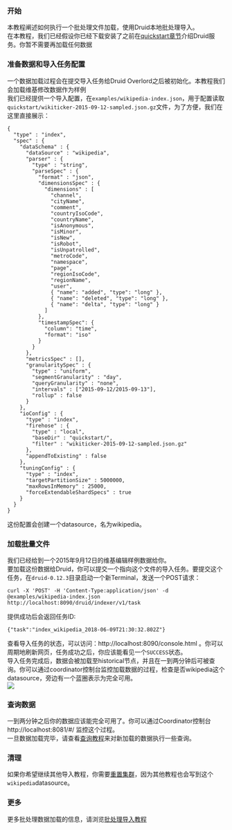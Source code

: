 ### 开始
本教程阐述如何执行一个批处理文件加载，使用Druid本地批处理导入。  
在本教程，我们已经假设你已经下载安装了之前在[quickstart章节](#!/tutorials)介绍Druid服务。你暂不需要再加载任何数据

### 准备数据和导入任务配置
一个数据加载过程会在提交导入任务给Druid Overlord之后被初始化。本教程我们会加载维基修改数据作为样例  
我们已经提供一个导入配置，在`examples/wikipedia-index.json`，用于配置读取`quickstart/wikiticker-2015-09-12-sampled.json.gz`文件，为了方便，我们在这里直接展示：
```
{
  "type" : "index",
  "spec" : {
    "dataSchema" : {
      "dataSource" : "wikipedia",
      "parser" : {
        "type" : "string",
        "parseSpec" : {
          "format" : "json",
          "dimensionsSpec" : {
            "dimensions" : [
              "channel",
              "cityName",
              "comment",
              "countryIsoCode",
              "countryName",
              "isAnonymous",
              "isMinor",
              "isNew",
              "isRobot",
              "isUnpatrolled",
              "metroCode",
              "namespace",
              "page",
              "regionIsoCode",
              "regionName",
              "user",
              { "name": "added", "type": "long" },
              { "name": "deleted", "type": "long" },
              { "name": "delta", "type": "long" }
            ]
          },
          "timestampSpec": {
            "column": "time",
            "format": "iso"
          }
        }
      },
      "metricsSpec" : [],
      "granularitySpec" : {
        "type" : "uniform",
        "segmentGranularity" : "day",
        "queryGranularity" : "none",
        "intervals" : ["2015-09-12/2015-09-13"],
        "rollup" : false
      }
    },
    "ioConfig" : {
      "type" : "index",
      "firehose" : {
        "type" : "local",
        "baseDir" : "quickstart/",
        "filter" : "wikiticker-2015-09-12-sampled.json.gz"
      },
      "appendToExisting" : false
    },
    "tuningConfig" : {
      "type" : "index",
      "targetPartitionSize" : 5000000,
      "maxRowsInMemory" : 25000,
      "forceExtendableShardSpecs" : true
    }
  }
}
```

这份配置会创建一个datasource，名为wikipedia。  

### 加载批量文件
我们已经给到一个2015年9月12日的维基编辑样例数据给你。  
要加载这份数据给Druid，你可以提交一个指向这个文件的导入任务。要提交这个任务，在`druid-0.12.3`目录启动一个新Terminal，发送一个POST请求：
```
curl -X 'POST' -H 'Content-Type:application/json' -d @examples/wikipedia-index.json http://localhost:8090/druid/indexer/v1/task
```
提供成功后会返回任务ID:
```
{"task":"index_wikipedia_2018-06-09T21:30:32.802Z"}
```
查看导入任务的状态，可以访问：http://localhost:8090/console.html 。你可以周期地刷新网页，任务成功之后，你应该能看见一个`SUCCESS`状态。  
导入任务完成后，数据会被加载至historical节点，并且在一到两分钟后可被查询。你可以通过coordinator控制台监控加载数据的过程，检查是否wikipedia这个datasource，旁边有一个蓝圈表示为完全可用。  
![](http://druid.io/docs/0.12.3/tutorials/img/tutorial-batch-01.png)  

### 查询数据
一到两分钟之后你的数据应该能完全可用了。你可以通过Coordinator控制台http://localhost:8081/#/ 监控这个过程。  
一旦数据加载完毕，请查看[查询教程](#!/tutorials/tutorial-query)来对新加载的数据执行一些查询。

### 清理
如果你希望继续其他导入教程，你需要[重置集群](#!/tutorials#resetting-cluster-state)，因为其他教程也会写到这个`wikipedia`datasource。

### 更多
更多批处理数据加载的信息，请浏览[批处理导入教程](/TODO)

